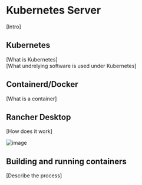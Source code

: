 # Kubernetes Server

[Intro]

## Kubernetes

[What is Kubernetes]  
[What undrelying software is used under Kubernetes]

## Containerd/Docker

[What is a container]

## Rancher Desktop

[How does it work]

![image](https://github.com/AARHUS-TECH/KubernetesServer/assets/44589560/c2022613-435e-42b2-b547-aea8dc5b5b0d)

## Building and running containers
[Describe the process]

